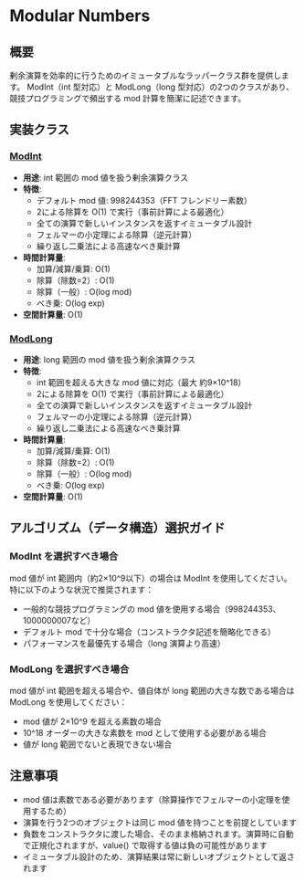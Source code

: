 # Modular Numbers

## 概要

剰余演算を効率的に行うためのイミュータブルなラッパークラス群を提供します。
ModInt（int 型対応）と ModLong（long 型対応）の2つのクラスがあり、競技プログラミングで頻出する mod 計算を簡潔に記述できます。

## 実装クラス

### [ModInt](src/ModInt.java)

- **用途**: int 範囲の mod 値を扱う剰余演算クラス
- **特徴**:
	- デフォルト mod 値: 998244353（FFT フレンドリー素数）
	- 2による除算を O(1) で実行（事前計算による最適化）
	- 全ての演算で新しいインスタンスを返すイミュータブル設計
	- フェルマーの小定理による除算（逆元計算）
	- 繰り返し二乗法による高速なべき乗計算
- **時間計算量**:
	- 加算/減算/乗算: O(1)
	- 除算（除数=2）: O(1)
	- 除算（一般）: O(log mod)
	- べき乗: O(log exp)
- **空間計算量**: O(1)

### [ModLong](src/ModLong.java)

- **用途**: long 範囲の mod 値を扱う剰余演算クラス
- **特徴**:
	- int 範囲を超える大きな mod 値に対応（最大 約9×10^18）
	- 2による除算を O(1) で実行（事前計算による最適化）
	- 全ての演算で新しいインスタンスを返すイミュータブル設計
	- フェルマーの小定理による除算（逆元計算）
	- 繰り返し二乗法による高速なべき乗計算
- **時間計算量**:
	- 加算/減算/乗算: O(1)
	- 除算（除数=2）: O(1)
	- 除算（一般）: O(log mod)
	- べき乗: O(log exp)
- **空間計算量**: O(1)

## アルゴリズム（データ構造）選択ガイド

### ModInt を選択すべき場合

mod 値が int 範囲内（約2×10^9以下）の場合は ModInt を使用してください。特に以下のような状況で推奨されます：

- 一般的な競技プログラミングの mod 値を使用する場合（998244353、1000000007など）
- デフォルト mod で十分な場合（コンストラクタ記述を簡略化できる）
- パフォーマンスを最優先する場合（long 演算より高速）

### ModLong を選択すべき場合

mod 値が int 範囲を超える場合や、値自体が long 範囲の大きな数である場合は ModLong を使用してください：

- mod 値が 2×10^9 を超える素数の場合
- 10^18 オーダーの大きな素数を mod として使用する必要がある場合
- 値が long 範囲でないと表現できない場合

## 注意事項

- mod 値は素数である必要があります（除算操作でフェルマーの小定理を使用するため）
- 演算を行う2つのオブジェクトは同じ mod 値を持つことを前提としています
- 負数をコンストラクタに渡した場合、そのまま格納されます。演算時に自動で正規化されますが、value() で取得する値は負の可能性があります
- イミュータブル設計のため、演算結果は常に新しいオブジェクトとして返されます